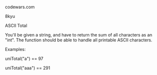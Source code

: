 codewars.com

8kyu

ASCII Total

You'll be given a string, and have to return the sum of all characters as an "int". The function should be able to handle all printable ASCII characters.

Examples:

uniTotal("a") == 97

uniTotal("aaa") == 291
